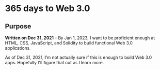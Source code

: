 # 365 days to Web 3.0

## Purpose
__Written on Dec 31, 2021__ - By Jan 1, 2023, I want to be proficient enough at HTML, CSS, JavaScript, and Solidity to build functional Web 3.0 applications. 

As of Dec 31, 2021, I'm not actually sure if this is enough to build Web 3.0 apps. Hopefully I'll figure that out as I learn more.

